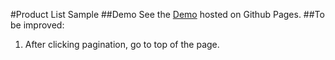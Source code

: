 #Product List Sample
##Demo
See the [Demo](https://cma290.github.io/housinglist) hosted on Github Pages.
##To be improved:
1. After clicking pagination, go to top of the page.
